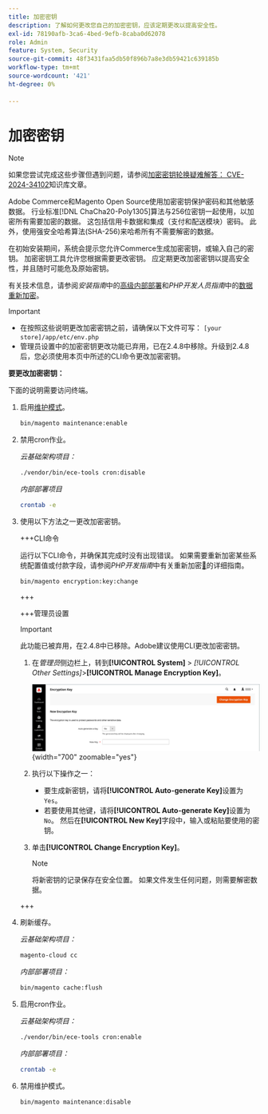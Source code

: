 ```yaml
---
title: 加密密钥
description: 了解如何更改您自己的加密密钥，应该定期更改以提高安全性。
exl-id: 78190afb-3ca6-4bed-9efb-8caba0d62078
role: Admin
feature: System, Security
source-git-commit: 48f3431faa5db50f896b7a8e3db59421c639185b
workflow-type: tm+mt
source-wordcount: '421'
ht-degree: 0%

---
```


# 加密密钥

>[!NOTE]
>
>如果您尝试完成这些步骤但遇到问题，请参阅[加密密钥轮换疑难解答： CVE-2024-34102](https://experienceleague.adobe.com/en/docs/commerce-knowledge-base/kb/troubleshooting/known-issues-patches-attached/troubleshooting-encryption-key-rotation-cve-2024-34102)知识库文章。

Adobe Commerce和Magento Open Source使用加密密钥保护密码和其他敏感数据。 行业标准[!DNL ChaCha20-Poly1305]算法与256位密钥一起使用，以加密所有需要加密的数据。 这包括信用卡数据和集成（支付和配送模块）密码。 此外，使用强安全哈希算法(SHA-256)来哈希所有不需要解密的数据。

在初始安装期间，系统会提示您允许Commerce生成加密密钥，或输入自己的密钥。 加密密钥工具允许您根据需要更改密钥。 应定期更改加密密钥以提高安全性，并且随时可能危及原始密钥。

有关技术信息，请参阅&#x200B;_安装指南_&#x200B;中的[高级内部部署](https://experienceleague.adobe.com/docs/commerce-operations/installation-guide/advanced.html)和&#x200B;_PHP开发人员指南_&#x200B;中的[数据重新加密](https://developer.adobe.com/commerce/php/development/security/data-encryption/)。

>[!IMPORTANT]
>
>- 在按照这些说明更改加密密钥之前，请确保以下文件可写： `[your store]/app/etc/env.php`
>- 管理员设置中的加密密钥更改功能已弃用，已在2.4.8中移除。升级到2.4.8后，您必须使用本页中所述的CLI命令更改加密密钥。

**要更改加密密钥：**

下面的说明需要访问终端。

1. 启用[维护模式](https://experienceleague.adobe.com/en/docs/commerce-operations/configuration-guide/setup/application-modes#maintenance-mode)。

   ```bash
   bin/magento maintenance:enable
   ```

1. 禁用cron作业。

   _云基础架构项目：_

   ```bash
   ./vendor/bin/ece-tools cron:disable
   ```

   _内部部署项目_

   ```bash
   crontab -e
   ```

1. 使用以下方法之一更改加密密钥。

   +++CLI命令

   运行以下CLI命令，并确保其完成时没有出现错误。 如果需要重新加密某些系统配置值或付款字段，请参阅&#x200B;_PHP开发指南_&#x200B;中有关重新加密[&#128279;](https://developer.adobe.com/commerce/php/development/security/data-encryption/)的详细指南。

   ```bash
   bin/magento encryption:key:change
   ```

   +++

   +++管理员设置

   >[!IMPORTANT]
   >
   >此功能已被弃用，在2.4.8中已移除。Adobe建议使用CLI更改加密密钥。

   1. 在&#x200B;_管理员_&#x200B;侧边栏上，转到&#x200B;**[!UICONTROL System]** > _[!UICONTROL Other Settings]_>**[!UICONTROL Manage Encryption Key]**。

      ![系统加密密钥](./assets/encryption-key.png){width="700" zoomable="yes"}

   1. 执行以下操作之一：

      - 要生成新密钥，请将&#x200B;**[!UICONTROL Auto-generate Key]**&#x200B;设置为`Yes`。
      - 若要使用其他键，请将&#x200B;**[!UICONTROL Auto-generate Key]**&#x200B;设置为`No`。 然后在&#x200B;**[!UICONTROL New Key]**&#x200B;字段中，输入或粘贴要使用的密钥。

   1. 单击&#x200B;**[!UICONTROL Change Encryption Key]**。

      >[!NOTE]
      >
      >将新密钥的记录保存在安全位置。 如果文件发生任何问题，则需要解密数据。

   +++

1. 刷新缓存。

   _云基础架构项目：_

   ```bash
   magento-cloud cc
   ```

   _内部部署项目：_

   ```bash
   bin/magento cache:flush
   ```

1. 启用cron作业。

   _云基础架构项目：_

   ```bash
   ./vendor/bin/ece-tools cron:enable
   ```

   _内部部署项目：_

   ```bash
   crontab -e
   ```

1. 禁用维护模式。

   ```bash
   bin/magento maintenance:disable
   ```
